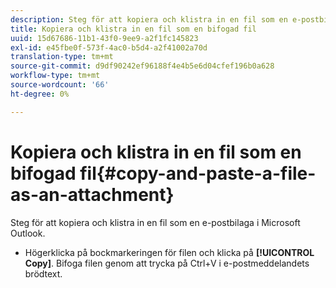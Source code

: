 ```yaml
---
description: Steg för att kopiera och klistra in en fil som en e-postbilaga i Microsoft Outlook.
title: Kopiera och klistra in en fil som en bifogad fil
uuid: 15d67686-11b1-43f0-9ee9-a2f1fc145823
exl-id: e45fbe0f-573f-4ac0-b5d4-a2f41002a70d
translation-type: tm+mt
source-git-commit: d9df90242ef96188f4e4b5e6d04cfef196b0a628
workflow-type: tm+mt
source-wordcount: '66'
ht-degree: 0%

---
```


# Kopiera och klistra in en fil som en bifogad fil{#copy-and-paste-a-file-as-an-attachment}

Steg för att kopiera och klistra in en fil som en e-postbilaga i Microsoft Outlook.

* Högerklicka på bockmarkeringen för filen och klicka på **[!UICONTROL Copy]**. Bifoga filen genom att trycka på Ctrl+V i e-postmeddelandets brödtext.
